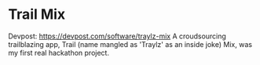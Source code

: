 # Trail Mix
Devpost: https://devpost.com/software/traylz-mix
A croudsourcing trailblazing app, Trail (name mangled as 'Traylz' as an inside joke) Mix, was my first real hackathon project.
